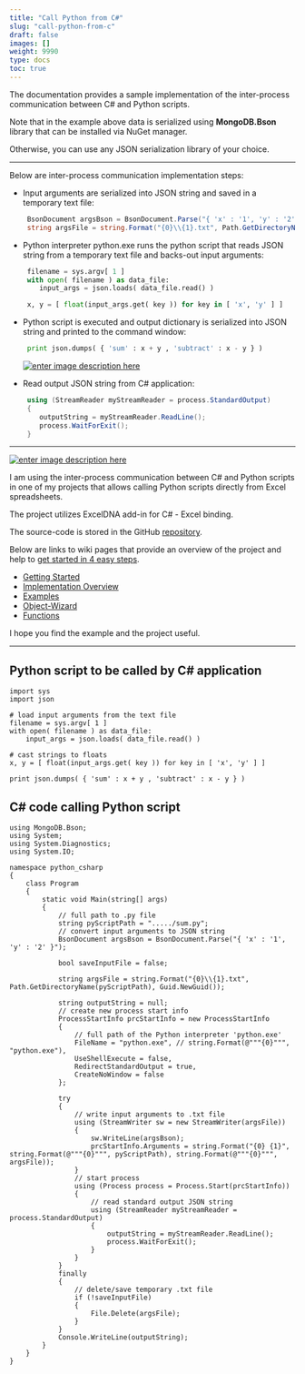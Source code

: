 ```yaml
---
title: "Call Python from C#"
slug: "call-python-from-c"
draft: false
images: []
weight: 9990
type: docs
toc: true
---
```


The documentation provides a sample implementation of the inter-process communication between C# and Python scripts.




Note that in the example above data is serialized using **MongoDB.Bson** library that can be installed via NuGet manager.

Otherwise, you can use any JSON serialization library of your choice.


----------


Below are inter-process communication implementation steps:

 - Input arguments are serialized into JSON string and saved in a temporary text file:
   ```csharp
    BsonDocument argsBson = BsonDocument.Parse("{ 'x' : '1', 'y' : '2' }"); 
    string argsFile = string.Format("{0}\\{1}.txt", Path.GetDirectoryName(pyScriptPath), Guid.NewGuid());
    ```

 - Python interpreter python.exe runs the python script that reads JSON string from a temporary text file and backs-out input arguments:
   ```python
    filename = sys.argv[ 1 ]
    with open( filename ) as data_file:  
       input_args = json.loads( data_file.read() )

    x, y = [ float(input_args.get( key )) for key in [ 'x', 'y' ] ]
   ```

 - Python script is executed and output dictionary is serialized into JSON string and printed to the command window:
   ```python
    print json.dumps( { 'sum' : x + y , 'subtract' : x - y } )
   ```
      [![enter image description here][8]][1]

 - Read output JSON string from C# application:
   ```csharp
    using (StreamReader myStreamReader = process.StandardOutput)
    {
       outputString = myStreamReader.ReadLine();
       process.WaitForExit();
    }
   ```


----------


[![enter image description here][7]][7]

I am using the inter-process communication between C# and Python scripts in one of my projects that allows calling Python scripts directly from Excel spreadsheets.

The project utilizes ExcelDNA add-in for C# - Excel binding.

The source-code is stored in the GitHub [repository][1].


Below are links to wiki pages that provide an overview of the project and help to [get started in 4 easy steps][2].

 - [Getting Started][2]
 - [Implementation Overview][3]
 - [Examples][4]
 - [Object-Wizard][5]
 - [Functions][6]


I hope you find the example and the project useful.


----------


  [1]: https://github.com/JulijJegorov/tandem-algorithms
  [2]: https://github.com/JulijJegorov/tandem-algorithms/wiki/Getting-Started
  [3]: https://github.com/JulijJegorov/tandem-algorithms/wiki/Implementation-Overview
  [4]: https://github.com/JulijJegorov/tandem-algorithms/wiki/Examples
  [5]: https://github.com/JulijJegorov/tandem-algorithms/wiki/Object-Wizard
  [6]: https://github.com/JulijJegorov/tandem-algorithms/wiki/Functions
  [7]: https://i.stack.imgur.com/zDdC1.jpg
  [8]: https://i.stack.imgur.com/HjjT9.png

## Python script to be called by C# application
    import sys
    import json

    # load input arguments from the text file
    filename = sys.argv[ 1 ]
    with open( filename ) as data_file:   
        input_args = json.loads( data_file.read() )

    # cast strings to floats
    x, y = [ float(input_args.get( key )) for key in [ 'x', 'y' ] ]

    print json.dumps( { 'sum' : x + y , 'subtract' : x - y } )


## C# code calling Python script
    using MongoDB.Bson;
    using System;
    using System.Diagnostics;
    using System.IO;

    namespace python_csharp
    {
        class Program
        {
            static void Main(string[] args)
            {
                // full path to .py file
                string pyScriptPath = "...../sum.py";
                // convert input arguments to JSON string
                BsonDocument argsBson = BsonDocument.Parse("{ 'x' : '1', 'y' : '2' }");

                bool saveInputFile = false;
            
                string argsFile = string.Format("{0}\\{1}.txt", Path.GetDirectoryName(pyScriptPath), Guid.NewGuid());

                string outputString = null;
                // create new process start info 
                ProcessStartInfo prcStartInfo = new ProcessStartInfo
                {
                    // full path of the Python interpreter 'python.exe'
                    FileName = "python.exe", // string.Format(@"""{0}""", "python.exe"),
                    UseShellExecute = false,
                    RedirectStandardOutput = true,
                    CreateNoWindow = false
                };

                try
                {    
                    // write input arguments to .txt file 
                    using (StreamWriter sw = new StreamWriter(argsFile))
                    {
                        sw.WriteLine(argsBson);
                        prcStartInfo.Arguments = string.Format("{0} {1}", string.Format(@"""{0}""", pyScriptPath), string.Format(@"""{0}""", argsFile));
                    }
                    // start process
                    using (Process process = Process.Start(prcStartInfo))
                    {
                        // read standard output JSON string
                        using (StreamReader myStreamReader = process.StandardOutput)
                        {
                            outputString = myStreamReader.ReadLine();
                            process.WaitForExit();
                        }
                    }
                }
                finally
                {
                    // delete/save temporary .txt file 
                    if (!saveInputFile)
                    {
                        File.Delete(argsFile);
                    }
                }
                Console.WriteLine(outputString);
            }
        }
    }


